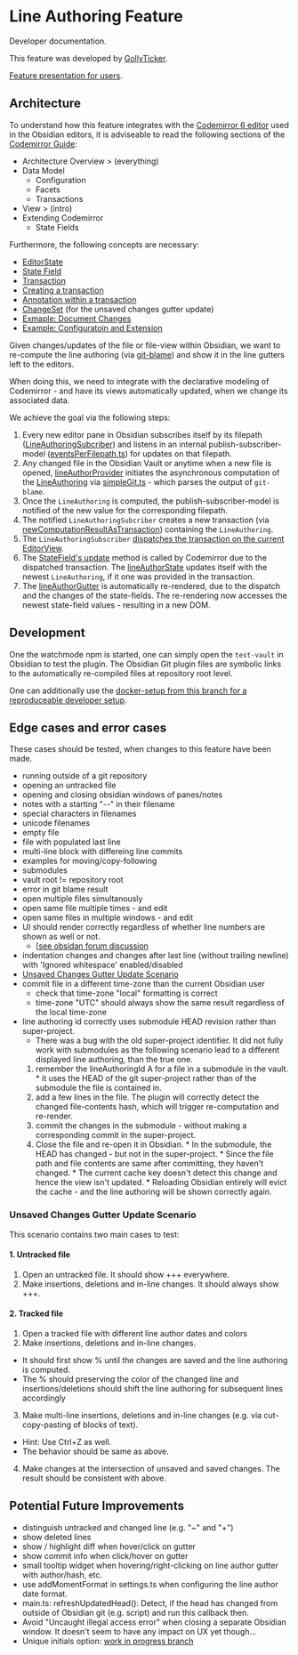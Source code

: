# Line Authoring Feature

Developer documentation.

This feature was developed by [GollyTicker](https://github.com/GollyTicker).

[Feature presentation for users](https://github.com/denolehov/obsidian-git/wiki/Line-Author-Feature).

## Architecture

To understand how this feature integrates with the [Codemirror 6 editor](https://codemirror.net/) used in the Obsidian editors, it is adviseable to read the following sections of the [Codemirror Guide](https://codemirror.net/docs/guide/):
* Architecture Overview > (everything)
* Data Model
  * Configuration
  * Facets
  * Transactions
* View > (intro)
* Extending Codemirror
  * State Fields

Furthermore, the following concepts are necessary:
* [EditorState](https://codemirror.net/docs/ref/#state.EditorState)
* [State Field](https://codemirror.net/docs/ref/#state.StateField)
* [Transaction](https://codemirror.net/docs/ref/#state.Transaction)
* [Creating a transaction](https://codemirror.net/docs/ref/#state.EditorState.update)
* [Annotation within a transaction](https://codemirror.net/docs/ref/#state.Annotation)
* [ChangeSet](https://codemirror.net/docs/ref/#state.ChangeSet) (for the unsaved changes gutter update)
* [Exmaple: Document Changes](https://codemirror.net/examples/change/)
* [Example: Configuratoin and Extension](https://codemirror.net/examples/config/)

Given changes/updates of the file or file-view within Obsidian, we want to re-compute the line authoring (via [git-blame](https://git-scm.com/docs/git-blame)) and show it in the line gutters left to the editors.

When doing this, we need to integrate with the declarative modeling of Codemirror - and have its views automatically updated, when we change its associated data.

We achieve the goal via the following steps:
1. Every new editor pane in Obsidian subscribes itself
  by its filepath ([LineAuthoringSubcriber](/src/lineAuthor/control.ts))
  and listens in an internal publish-subscriber-model
  ([eventsPerFilepath.ts](/src/lineAuthor/eventsPerFilepath.ts))
  for updates on that filepath.
2. Any changed file in the Obsidian Vault or anytime when a new
  file is opened, [lineAuthorProvider](/src/lineAuthor/lineAuthoProvider.ts)
  initiates the asynchronous computation of the
  [LineAuthoring](/src/lineAuthor/model.ts)
  via [simpleGit.ts](/src/simpleGit.ts) -
  which parses the output of `git-blame`.
3. Once the `LineAuthoring` is computed, the publish-subscriber-model is notified
  of the new value for the corresponding filepath.
4. The notified `LineAuthoringSubcriber` creates a new transaction
  (via [newComputationResultAsTransaction](/src/lineAuthor/model.ts))
  containing the `LineAuthoring`.
5. The `LineAuthoringSubscriber` [dispatches the transaction
  on the current EditorView](https://codemirror.net/docs/ref/#view.EditorView.dispatch).
6. The [StateField's update](https://codemirror.net/docs/ref/#state.StateField^define^config.update)
  method is called by Codemirror due to the dispatched transaction.
  The [lineAuthorState](/src/lineAuthor/model.ts) updates itself with the
  newest `LineAuthoring`, if it one was provided in the transaction.
7. The [lineAuthorGutter](/src/lineAuthor/view/view.ts) is automatically re-rendered,
  due to the dispatch and the changes of the state-fields. The re-rendering
  now accesses the newest state-field values - resulting in a new DOM.

## Development

One the watchmode npm is started, one can simply open the `test-vault` in Obsidian to
test the plugin. The Obsidian Git plugin files are symbolic links to the
automatically re-compiled files at repository root level.

One can additionally use the
[docker-setup from this branch for a reproduceable developer setup](https://github.com/GollyTicker/obsidian-git/tree/docker-setup).

## Edge cases and error cases

These cases should be tested, when changes to this feature have been made.

* running outside of a git repository
* opening an untracked file
* opening and closing obsidian windows of panes/notes
* notes with a starting "--" in their filename
* special characters in filenames
* unicode filenames
* empty file
* file with populated last line
* multi-line block with differeing line commits
* examples for moving/copy-following
* submodules
* vault root != repository root
* error in git blame result
* open multiple files simultanously
* open same file multiple times - and edit
* open same files in multiple windows - and edit
* UI should render correctly regardless of whether line numbers are shown as well or not.
  * [[see obsidan forum discussion](https://forum.obsidian.md/t/added-editor-gutter-overlaps-and-obscures-editor-content/45217)
* indentation changes and changes after last line (without trailing newline) with 'Ignored whitespace' enabled/disabled
* [Unsaved Changes Gutter Update Scenario](#unsaved-changes-gutter-update-scenario)
* commit file in a different time-zone than the current Obsidian user
    * check that time-zone "local" formatting is correct
    * time-zone "UTC" should always show the same result regardless of the local time-zone
* line authoring id correctly uses submodule HEAD revision rather than super-project.
    * There was a bug with the old super-project identifier. It did not fully work with submodules as the following scenario lead to a different displayed line authoring, than the true one.
    1. remember the lineAuthoringId A for a file in a submodule in the vault.
      * it uses the HEAD of the git super-project rather than of the submodule the file is contained in.
    2. add a few lines in the file. The plugin will correctly detect the changed file-contents
        hash, which will trigger re-computation and re-render.
    3. commit the changes in the submodule - without making a corresponding commit in the super-project.
    4. Close the file and re-open it in Obsidian.
      * In the submodule, the HEAD has changed - but not in the super-project.
      * Since the file path and file contents are same after committing, they haven't changed.
      * The current cache key doesn't detect this change and hence the view isn't updated.
      * Reloading Obsidian entirely will evict the cache - and the line authoring will be shown correctly again.

### Unsaved Changes Gutter Update Scenario

This scenario contains two main cases to test:

#### 1. Untracked file
1. Open an untracked file. It should show +++ everywhere.
2. Make insertions, deletions and in-line changes. It should always show +++.

#### 2. Tracked file
1. Open a tracked file with different line author dates and colors
2. Make insertions, deletions and in-line changes.
  * It should first show % until the changes are saved and the line authoring is computed.
  * The % should preserving the color of the changed line and insertions/deletions should shift the
    line authoring for subsequent lines accordingly
3. Make multi-line insertions, deletions and in-line changes (e.g. via cut-copy-pasting of blocks of text).
  * Hint: Use Ctrl+Z as well.
  * The behavior should be same as above.
4. Make changes at the intersection of unsaved and saved changes. The result should be consistent with above.

## Potential Future Improvements

* distinguish untracked and changed line (e.g. "~" and "+")
* show deleted lines
* show / highlight diff when hover/click on gutter
* show commit info when click/hover on gutter
* small tooltip widget when hovering/right-clicking on line author gutter with author/hash, etc.
* use addMomentFormat in settings.ts when configuring the line author date format.
* main.ts: refreshUpdatedHead(): Detect, if the head has changed from outside of Obsidian git (e.g. script) and run this callback then.
* Avoid "Uncaught illegal access error" when closing a separate Obsidian window.
    It doesn't seem to have any impact on UX yet though...
* Unique initials option: [work in progress branch](https://github.com/GollyTicker/obsidian-git/tree/line-author-unique-initials)
